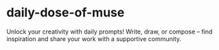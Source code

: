 # daily-dose-of-muse
Unlock your creativity with daily prompts! Write, draw, or compose – find inspiration and share your work with a supportive community.
